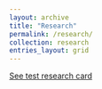 ```yaml
---
layout: archive
title: "Research"
permalink: /research/
collection: research
entries_layout: grid
---
```



[See test research card](/research/resilient-conservation-landscapes.md)
